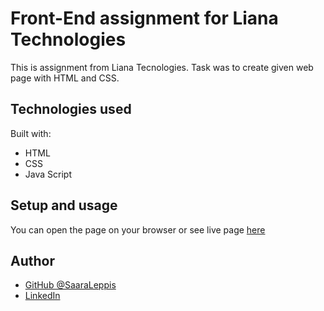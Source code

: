 # Front-End assignment for Liana Technologies

This is assignment from Liana Tecnologies. Task was to create given web page with HTML and CSS.

## Technologies used

Built with:

- HTML
- CSS
- Java Script

## Setup and usage

You can open the page on your browser or see live page [here](https://iamyrnewtrainee-assignment.netlify.app/)

## Author

- [GitHub @SaaraLeppis](https://www.linkedin.com/in/saara-leppihalme/)
- [LinkedIn](https://www.linkedin.com/in/saara-leppihalme/)

